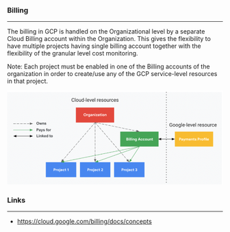 ### Billing 
---
The billing in GCP is handled on the Organizational level by a separate Cloud Billing account within the Organization. This gives the flexibility to have multiple projects having single billing account together with the flexibility of the granular level cost monitoring. 

Note: Each project must be enabled in one of the Billing accounts of the organization in order to create/use any of the GCP service-level resources in that project. 

![Billing Hierarchy](/images/gcp/billing-account.png)



### Links
---
* https://cloud.google.com/billing/docs/concepts
